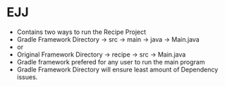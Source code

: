 # EJJ

* Contains two ways to run the Recipe Project 
* Gradle Framework Directory -> src -> main -> java -> Main.java
* or 
* Original Framework Directory -> recipe -> src -> Main.java
* Gradle framework prefered for any user to run the main program
* Gradle Framework Directory will ensure least amount of Dependency issues. 
